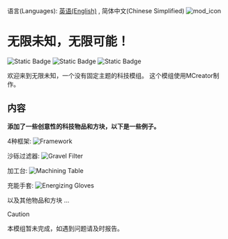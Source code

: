 语言(Languages): [英语(English)](README.md) , 简体中文(Chinese Simplified)
![mod_icon](https://cdn.modrinth.com/data/cached_images/3982a4ecfc4b933003ed381a91df3655aa9ea62f.png)
# 无限未知，无限可能！
![Static Badge](https://img.shields.io/badge/支持-NF_1.21.1-orange)
![Static Badge](https://img.shields.io/badge/项目状态-开发中-grey)
![Static Badge](https://img.shields.io/badge/最新版本-无-grey)

欢迎来到无限未知，一个没有固定主题的科技模组。
这个模组使用MCreator制作。

## 内容
**添加了一些创意性的科技物品和方块，以下是一些例子。**

4种框架:
![Framework](https://cdn.modrinth.com/data/cached_images/9865b9445800b9979b40fab6640f3bc32945c0b6.png)

沙砾过滤器:
![Gravel Filter](https://cdn.modrinth.com/data/cached_images/3c16feb9cb87cc5e6bf7f4b681fec7e6bee3f794.png)

加工台:
![Machining Table](https://cdn.modrinth.com/data/cached_images/f75e913ef9bd5d88e3b9953704e8d61443d66a0e.png)

充能手套:
![Energizing Gloves](https://cdn.modrinth.com/data/cached_images/72d4c10af1420f2f7fcc4adebd2411becc267bf4.png)

以及其他物品和方块 ...


>[!CAUTION]
>本模组暂未完成，如遇到问题请及时报告。
